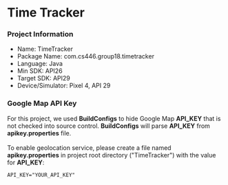 # Time Tracker

### Project Information
* Name: TimeTracker
* Package Name: com.cs446.group18.timetracker
* Language: Java
* Min SDK: API26
* Target SDK: API29
* Device/Simulator: Pixel 4, API 29

### Google Map API Key
For this project, we used **BuildConfigs** to hide Google Map **API_KEY** that is not checked into source control. **BuildConfigs** will parse **API_KEY** from **apikey.properties** file.<br /><br />
To enable geolocation service, please create a file named **apikey.properties** in project root directory ("TimeTracker") with the value for **API_KEY**:
```
API_KEY="YOUR_API_KEY"
```
